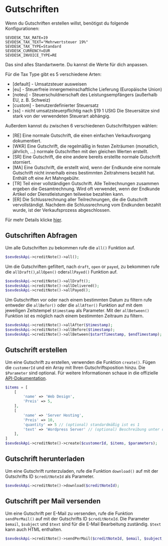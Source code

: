 # Gutschriften
Wenn du Gutschriften erstellen willst, benötigst du folgende Konfigurationen:

```dotenv
SEVDESK_TAX_RATE=19
SEVDESK_TAX_TEXT="Mehrwertsteuer 19%"
SEVDESK_TAX_TYPE=Standard
SEVDESK_CURRENCY=EUR
SEVDESK_INVOICE_TYPE=RE
```
Das sind alles Standartwerte. Du kannst die Werte für dich anpassen.

Für die Tax Type gibt es 5 verschiedene Arten:
- [default] - Umsatzsteuer ausweisen
- [eu] - Steuerfreie innergemeinschaftliche Lieferung (Europäische Union)
- [noteu] - Steuerschuldnerschaft des Leistungsempfängers (außerhalb EU, z. B. Schweiz)
- [custom] - benutzerdefinierter Steuersatz
- [ss] - nicht umsatzsteuerpflichtig nach §19 1 UStG Die Steuersätze sind stark von der verwendeten Steuerart abhängig.

Außerdem kannst du zwischen 6 verschiedenen Gutschriftstypen wählen:

- [RE] Eine normale Gutschrift, die einen einfachen Verkaufsvorgang dokumentiert.
- [WKR] Eine Gutschrift, die regelmäßig in festen Zeiträumen (monatlich, jährlich, ...) normale Gutschriften mit den gleichen Werten erstellt.
- [SR] Eine Gutschrift, die eine andere bereits erstellte normale Gutschrift storniert.
- [MA] Eine Gutschrift, die erstellt wird, wenn der Endkunde eine normale Gutschrift nicht innerhalb eines bestimmten Zeitrahmens bezahlt hat.
  Enthält oft eine Art Mahngebühr.
- [TR] Teil einer vollständigen Gutschrift. Alle Teilrechnungen zusammen ergeben die Gesamtrechnung.
  Wird oft verwendet, wenn der Endkunde Artikel oder Dienstleistungen teilweise bezahlen kann.
- [ER] Die Schlussrechnung aller Teilrechnungen, die die Gutschrift vervollständigt.
  Nachdem die Schlussrechnung vom Endkunden bezahlt wurde, ist der Verkaufsprozess abgeschlossen.

Für mehr Details klicke [hier](https://api.sevdesk.de/#tag/Invoice/Types-and-status-of-invoices).

## Gutschriften Abfragen

Um alle Gutschriften zu bekommen rufe die `all()` Funktion auf.

```php
$sevdeskApi->creditNote()->all();
```

Um die Gutschriften gefiltert, nach `draft`, `open` or `payed`, zu bekommen rufe die `allDraft()`,`allOpen()`
oder`allPayed()` Funktion auf.

```php
$sevdeskApi->creditNote()->allDraft();
$sevdeskApi->creditNote()->allDelivered();
$sevdeskApi->creditNote()->allPayed();
```

Um Gutschriften vor oder nach einem bestimmten Datum zu filtern rufe entweder die `allBefor()` oder die `allAfter()`
Funktion auf mit dem jeweiligen Zeitstempel `$timestamp` als Parameter. Mit der `allBetween()` Funktion ist es möglich 
nach einem bestimmten Zeitraum zu filtern.

```php
$sevdeskApi->creditNote()->allAfter($timestamp);
$sevdeskApi->creditNote()->allBefore($timestamp);
$sevdeskApi->creditNote()->allBetween($startTimestamp, $endTimestamp);
```

## Gutschrift erstellen

Um eine Gutschrift zu erstellen, verwenden die Funktion `create()`. Fügen die `customerId` und ein Array mit Ihren
Gutschriftsposition hinzu. Die `$Parameter` sind optional. Für weitere Informationen schaue in die
offizielle [API-Dokumentation](https://api.sevdesk.de/#tag/CreditNote/operation/createcreditNote).

```php
$items = [
    [
        'name' => 'Web Design',
        'Preis' => 5,
    ],
    [
        'name' => 'Server Hosting',
        'Preis' => 10,
        'quantity' => 5 // (optional) standardmäßig ist es 1 
        'text' => 'Wordpress Server' // (optional) Beschreibung unter dem Namen
    ],
]
$sevdeskApi->creditNote()->create($customerId, $items, $parameters);
```

## Gutschrift herunterladen

Um eine Gutschrift runterzuladen, rufe die Funktion `download()` auf mit der Gutschrifts ID `$creditNoteId` als Parameter.

```php
$sevdeskApi->creditNote()->download($creditNoteId);
```

## Gutschrift per Mail versenden

Um eine Gutschrift per E-Mail zu versenden, rufe die Funktion `sendPerMail()` auf mit der Gutschrifts ID `$creditNoteId`.
Die Parameter `$email`, `$subject` und `$text` sind für die E-Mail Bearbeitung zuständig. `$text` kann auch HTML
enthalten.

```php
$sevdeskApi->creditNote()->sendPerMail($creditNoteId, $email, $subject, $text);
```
